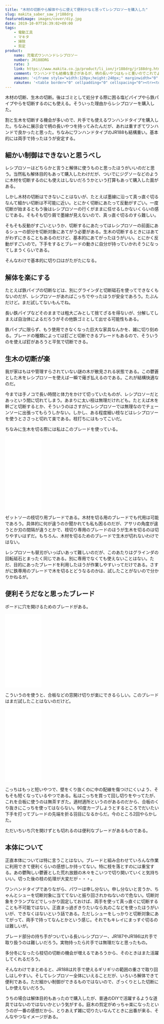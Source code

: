 ```yaml
---
title: "木材の切断やら解体やらに使えて便利かなと思ってレシプロソーを購入した"
slug: makita_saber_saw_jr188drg
featuredimage: images/cover/diy.jpg
date: 2019-10-07T16:39:02+09:00
tags:
    - 電動工具
    - マキタ
    - 掃除
    - 剪定
product:
    name: 充電式ワンハンドレシプロソー
    number: JR188DRG
    rate: 3
    link: https://www.makita.co.jp/product/li_ion/jr188drg/jr188drg.html
    comment: ワンハンドでも結構な重さがあるが、柄の長いやつはもっと重いのでこれでよかったかな。
    amazon: '<iframe style="width:120px;height:240px;" marginwidth="0" marginheight="0" scrolling="no" frameborder="0" src="//rcm-fe.amazon-adsystem.com/e/cm?lt1=_blank&bc1=000000&IS2=1&bg1=FFFFFF&fc1=000000&lc1=0000FF&t=illusionspace-22&language=ja_JP&o=9&p=8&l=as4&m=amazon&f=ifr&ref=as_ss_li_til&asins=B07B4XMZ2Z&linkId=79448282a7cce26dca20e4d04c4c4e11"></iframe>'
    rakuten: '<table border="0" cellpadding="0" cellspacing="0"><tr><td><div style="border:1px solid #95a5a6;border-radius:.75rem;background-color:#FFFFFF;width:504px;margin:0px;padding:5px;text-align:center;overflow:hidden;"><table><tr><td style="width:240px"><a href="https://hb.afl.rakuten.co.jp/hgc/195d397a.35aecea7.195d397b.0ae9c6b7/?pc=https%3A%2F%2Fitem.rakuten.co.jp%2Fmy-koguya%2Fjr188drg%2F&m=http%3A%2F%2Fm.rakuten.co.jp%2Fmy-koguya%2Fi%2F10016004%2F&link_type=picttext&ut=eyJwYWdlIjoiaXRlbSIsInR5cGUiOiJwaWN0dGV4dCIsInNpemUiOiIyNDB4MjQwIiwibmFtIjoxLCJuYW1wIjoicmlnaHQiLCJjb20iOjEsImNvbXAiOiJkb3duIiwicHJpY2UiOjEsImJvciI6MSwiY29sIjoxLCJiYnRuIjoxLCJwcm9kIjowfQ%3D%3D" target="_blank" rel="nofollow noopener noreferrer" style="word-wrap:break-word;"  ><img src="https://hbb.afl.rakuten.co.jp/hgb/195d397a.35aecea7.195d397b.0ae9c6b7/?me_id=1260512&item_id=10016004&m=https%3A%2F%2Fthumbnail.image.rakuten.co.jp%2F%400_mall%2Fmy-koguya%2Fcabinet%2F01657813%2F01681149%2Fimgrc0077548339.jpg%3F_ex%3D80x80&pc=https%3A%2F%2Fthumbnail.image.rakuten.co.jp%2F%400_mall%2Fmy-koguya%2Fcabinet%2F01657813%2F01681149%2Fimgrc0077548339.jpg%3F_ex%3D240x240&s=240x240&t=picttext" border="0" style="margin:2px" alt="[商品価格に関しましては、リンクが作成された時点と現時点で情報が変更されている場合がございます。]" title="[商品価格に関しましては、リンクが作成された時点と現時点で情報が変更されている場合がございます。]"></a></td><td style="vertical-align:top;width:248px;"><p style="font-size:12px;line-height:1.4em;text-align:left;margin:0px;padding:2px 6px;word-wrap:break-word"><a href="https://hb.afl.rakuten.co.jp/hgc/195d397a.35aecea7.195d397b.0ae9c6b7/?pc=https%3A%2F%2Fitem.rakuten.co.jp%2Fmy-koguya%2Fjr188drg%2F&m=http%3A%2F%2Fm.rakuten.co.jp%2Fmy-koguya%2Fi%2F10016004%2F&link_type=picttext&ut=eyJwYWdlIjoiaXRlbSIsInR5cGUiOiJwaWN0dGV4dCIsInNpemUiOiIyNDB4MjQwIiwibmFtIjoxLCJuYW1wIjoicmlnaHQiLCJjb20iOjEsImNvbXAiOiJkb3duIiwicHJpY2UiOjEsImJvciI6MSwiY29sIjoxLCJiYnRuIjoxLCJwcm9kIjowfQ%3D%3D" target="_blank" rel="nofollow noopener noreferrer" style="word-wrap:break-word;"  >★P5倍&amp;クーポン★ マラソン期間中 エントリーで！【マキタ】 18V 充電式レシプロソー JR188DRG 6.0Ahバッテリ・充電器・ケース付 【makita】</a><br><span >価格：39820円（税込、送料無料)</span> <span style="color:#BBB">(2019/10/7時点)</span></p><div style="margin:10px;"><a href="https://hb.afl.rakuten.co.jp/hgc/195d397a.35aecea7.195d397b.0ae9c6b7/?pc=https%3A%2F%2Fitem.rakuten.co.jp%2Fmy-koguya%2Fjr188drg%2F&m=http%3A%2F%2Fm.rakuten.co.jp%2Fmy-koguya%2Fi%2F10016004%2F&link_type=picttext&ut=eyJwYWdlIjoiaXRlbSIsInR5cGUiOiJwaWN0dGV4dCIsInNpemUiOiIyNDB4MjQwIiwibmFtIjoxLCJuYW1wIjoicmlnaHQiLCJjb20iOjEsImNvbXAiOiJkb3duIiwicHJpY2UiOjEsImJvciI6MSwiY29sIjoxLCJiYnRuIjoxLCJwcm9kIjowfQ%3D%3D" target="_blank" rel="nofollow noopener noreferrer" style="word-wrap:break-word;"  ><img src="https://static.affiliate.rakuten.co.jp/makelink/rl.svg" style="float:left;max-height:27px;width:auto;margin-top:0"></a><a href="https://hb.afl.rakuten.co.jp/hgc/195d397a.35aecea7.195d397b.0ae9c6b7/?pc=https%3A%2F%2Fitem.rakuten.co.jp%2Fmy-koguya%2Fjr188drg%2F%3Fscid%3Daf_pc_bbtn&m=http%3A%2F%2Fm.rakuten.co.jp%2Fmy-koguya%2Fi%2F10016004%2F%3Fscid%3Daf_pc_bbtn&link_type=picttext&ut=eyJwYWdlIjoiaXRlbSIsInR5cGUiOiJwaWN0dGV4dCIsInNpemUiOiIyNDB4MjQwIiwibmFtIjoxLCJuYW1wIjoicmlnaHQiLCJjb20iOjEsImNvbXAiOiJkb3duIiwicHJpY2UiOjEsImJvciI6MSwiY29sIjoxLCJiYnRuIjoxLCJwcm9kIjowfQ==" target="_blank" rel="nofollow noopener noreferrer" style="word-wrap:break-word;"  ><div style="float:right;width:41%;height:27px;background-color:#bf0000;color:#fff !important;font-size:12px;font-weight:500;line-height:27px;margin-left:1px;padding: 0 12px;border-radius:16px;cursor:pointer;text-align:center;">楽天で購入</div></a></div></td><tr></table></div><br><p style="color:#000000;font-size:12px;line-height:1.4em;margin:5px;word-wrap:break-word"></p></td></tr></table>'
---
```


木材の切断、生木の切断。後はゴミとして処分する際に困る塩ビパイプやら鉄パイプやらを切断するのにも使える。そういった理由からレシプロソーを購入した。

割と生木を切断する機会が多いので、片手でも使えるワンハンドタイプを購入した。ちなみに展示会で柄の長いやつを持ってみたんだが、あれは重すぎてワンハンドで良かったと思った。ちなみにワンハンドタイプのJR188も結構重い。基本的には両手で持ったほうが安定する。

<!--more-->

## 細かい制御はできないと思うべし

レシプロソーはどちらかと言うと解体に使うものと思ったほうがいいのだと思う。当然私も解体目的もあって購入したわけだが、ついでにジグソーなどのように木材を切断するのにも使えはしないだろうかという打算もあって購入した面がある。

しかし木材の切断はできないことはないが、たとえば墨線に沿って真っ直ぐ切るなんて細かい切断は不可能に近い。とにかく切断にあたって反動がすごい。一度切断が始まるともう後はレシプロソーの行くがままに任せるしかないくらいの感じである。そもそも切り屑で墨線が見えないので、真っ直ぐ切るのすら難しい。

そもそも反動がすごいというか、切断するにあたってはレシプロソーの前面にあるシューの部分を切断対象にあてがう必要がある。生木の切断するときにはあてがわずにきることもあるのだけど、基本的にあてがったほうがいい。とにかく反動がすごいので。下手をするとブレードの動きに自分が持っていかれそうになってしまうくらいである。

そんなわけで基本的に切り口はがたがたになる。

## 解体を楽にする

たとえば鉄パイプの切断などは、別にグラインダと切断砥石を使ってできなくもないのだが、レシプロソーがあればこっちでやったほうが安全であろう。たぶんだけど。まだ試してないもんでね。

長い鉄パイプなどそのままでは粗大ごみとして捨てざるを得ないが、分解してしまえば自治体によるだろうがその他鉄ゴミとして出せる可能性もある。

鉄パイプに限らず、もう使用できなくなった巨大な家具なんかを、雑に切り刻める。ブレードの種類によっては釘ごと切断できるブレードもあるので、そういうのを使えば釘があろうと平気で切断できる。

## 生木の切断が楽

我が家はもはや管理すらされていない謎の木が散見される状態である。この鬱蒼とした木をレシプロソーを使えば一瞬で薙ぎ払えるのである。これが結構快適なのだ。

今までは手ノコで長い時間と体力をかけて切っていたものが、レシプロソーだとあっという間に切れてしまう。あまりに太い枝は無理だけれども。たとえば木を幹ごと切断するとか、そういうのはさすがにレシプロソーでは無理なのでチェーンソーに出張ってもらうしかない。しかし、ある程度細い枝などはレシプロソーを使うとささっと切れて楽である。枝打ちにはもってこいだ。

ちなみに生木を切る際には私はこのブレードを使っている。

<iframe style="width:120px;height:240px;" marginwidth="0" marginheight="0" scrolling="no" frameborder="0" src="//rcm-fe.amazon-adsystem.com/e/cm?lt1=_blank&bc1=000000&IS2=1&bg1=FFFFFF&fc1=000000&lc1=0000FF&t=illusionspace-22&language=ja_JP&o=9&p=8&l=as4&m=amazon&f=ifr&ref=as_ss_li_til&asins=B005UIWXQ6&linkId=906912768ea1961bbf8f122819ec027a"></iframe>

ゼットソーの枝切り用ブレードである。木材を切る用のブレードでも代用は可能であろう。具体的に何が違うのか聞かれても私も困るのだが、アサリの角度が違うとか刃の間隔が違うとかで、枝切り専用のブレードのほうが生木を切るのは切りやすいはずだ。もちろん、木材を切るためのブレードで生木が切れないわけではない。

レシプロソーも替刃がいっぱいあって難しいのだが、このあたりはグラインダの回転砥石とまったく同じである。別に専用でなくても使えないことはない。ただ、目的にあったブレードを利用したほうが作業しやすいってだけである。さすがに鉄専用のブレードで木を切るとどうなるのかは、試したことがないので分かりかねるが。

## 便利そうだなと思ったブレード

ボードに穴を開けるためのブレードがある。

<iframe style="width:120px;height:240px;" marginwidth="0" marginheight="0" scrolling="no" frameborder="0" src="//rcm-fe.amazon-adsystem.com/e/cm?lt1=_blank&bc1=000000&IS2=1&bg1=FFFFFF&fc1=000000&lc1=0000FF&t=illusionspace-22&language=ja_JP&o=9&p=8&l=as4&m=amazon&f=ifr&ref=as_ss_li_til&asins=B004A6U5UU&linkId=ce43c6c5596706ca2e05c72f29951a11"></iframe>

こういうのを使うと、合板などの窓開け切りが楽にできるらしい。このブレードはまだ試したことはないのだけど。

<iframe style="width:120px;height:240px;" marginwidth="0" marginheight="0" scrolling="no" frameborder="0" src="//rcm-fe.amazon-adsystem.com/e/cm?lt1=_blank&bc1=000000&IS2=1&bg1=FFFFFF&fc1=000000&lc1=0000FF&t=illusionspace-22&language=ja_JP&o=9&p=8&l=as4&m=amazon&f=ifr&ref=as_ss_li_til&asins=B00YDS7OK4&linkId=e61572b10372f8ffc91ecd11bd31a38e"></iframe>

こっちはもっと短いやつで、壁をくり抜くのに中の配線を傷つけにくいよう、そもそも短くなっているやつである。私はこっちを買って回し切りをやってたが、これを合板に使うのは無茶すぎた。適材適所というのがあるのだから、合板のくり抜きにこっちを使ってはならない。90度カーブしようとするところでだいたい下手を打ってブレードの先端を折る羽目になるからだ。今のところ2回やらかした。

ただいちいち穴を開けずとも切れるのは便利なブレードがあるものである。

## 本体について

正直本体については特に言うことはない。ブレードと組み合わせていろんな作業に利用できて便利くらいの感想しか持ってない。特に枝を落とすのには重宝する。あの鬱陶しい鬱蒼とした荒れ放題の木々をこいつで切り開いていくと気持ちいい。切った後の枝の処理が大変だが・・・。

ワンハンドタイプでありながら、パワーは申し分ない。申し分ないと言うか、ちゃんとシューを切断対象に当ててないと振り回されかねないので危ない。切断対象をクランプなどでしっかり固定しておけば、両手を使って真っ直ぐに切断することも不可能ではない。正直まっ過ぎきりたいなら丸のこなどを使ったほうがいいが、できなくはないという話である。ただしシューをしっかりと切断対象にあてがって、両手で持ってなんとかという感じ。それでもキレイにまっすぐ切るのは難しいが。

ブレード部分の持ち手がついている長いレシプロソー、JR187やJR186は片手で取り扱うのは難しいだろう。実物持ったら片手では無理だなと思ったもの。

多分冬になったら枝切の切断の機会が増えるであろうから、そのときはまた活躍してくれるだろう。

そんなわけでまとめると、JR188は片手で使えるギリギリの範囲の重さで取り回しはしやすい。そしてレシプロソー全体にいえることだが、いろいろ解体できて便利である。ただ細かい制御ができるものではないので、ざっくりとした切断にしか使えないだろう。

うちの場合は解体目的もあったので購入したが、普通のDIYで活躍するような道具ではないのではないかという気がする。庭木の剪定がめっちゃ楽になったというのが一番の感想だから、とりあえず雑に切りたいなんてときに出番が来る、そんなやつなイメージがある。